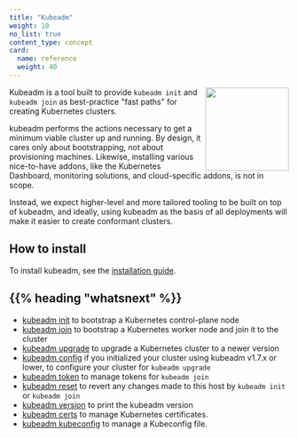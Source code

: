 ```yaml
---
title: "Kubeadm"
weight: 10
no_list: true
content_type: concept
card:
  name: reference
  weight: 40
---
```


<img src="https://raw.githubusercontent.com/kubernetes/kubeadm/master/logos/stacked/color/kubeadm-stacked-color.png" align="right" width="150px">Kubeadm is a tool built to provide `kubeadm init` and `kubeadm join` as best-practice "fast paths" for creating Kubernetes clusters.

kubeadm performs the actions necessary to get a minimum viable cluster up and running. By design, it cares only about bootstrapping, not about provisioning machines. Likewise, installing various nice-to-have addons, like the Kubernetes Dashboard, monitoring solutions, and cloud-specific addons, is not in scope.

Instead, we expect higher-level and more tailored tooling to be built on top of kubeadm, and ideally, using kubeadm as the basis of all deployments will make it easier to create conformant clusters.

## How to install

To install kubeadm, see the [installation guide](/docs/setup/production-environment/tools/kubeadm/install-kubeadm).

## {{% heading "whatsnext" %}}

* [kubeadm init](/docs/reference/setup-tools/kubeadm/kubeadm-init) to bootstrap a Kubernetes control-plane node
* [kubeadm join](/docs/reference/setup-tools/kubeadm/kubeadm-join) to bootstrap a Kubernetes worker node and join it to the cluster
* [kubeadm upgrade](/docs/reference/setup-tools/kubeadm/kubeadm-upgrade) to upgrade a Kubernetes cluster to a newer version
* [kubeadm config](/docs/reference/setup-tools/kubeadm/kubeadm-config) if you initialized your cluster using kubeadm v1.7.x or lower, to configure your cluster for `kubeadm upgrade`
* [kubeadm token](/docs/reference/setup-tools/kubeadm/kubeadm-token) to manage tokens for `kubeadm join`
* [kubeadm reset](/docs/reference/setup-tools/kubeadm/kubeadm-reset) to revert any changes made to this host by `kubeadm init` or `kubeadm join`
* [kubeadm version](/docs/reference/setup-tools/kubeadm/kubeadm-version) to print the kubeadm version
* [kubeadm certs](/docs/reference/setup-tools/kubeadm/kubeadm-certs) to manage Kubernetes certificates.
* [kubeadm kubeconfig](/docs/reference/setup-tools/kubeadm/kubeadm-kubeconfig) to manage a Kubeconfig file.